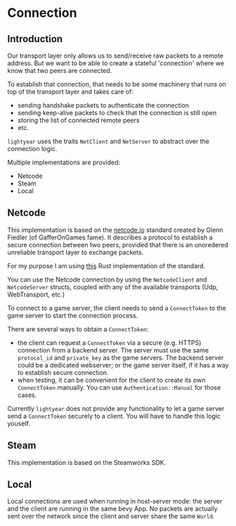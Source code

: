 # Connection

## Introduction

Our transport layer only allows us to send/receive raw packets to a remote address.
But we want to be able to create a stateful 'connection' where we know that two peers are connected.

To establish that connection, that needs to be some machinery that runs on top of the transport layer and takes care of:
- sending handshake packets to authenticate the connection
- sending keep-alive packets to check that the connection is still open
- storing the list of connected remote peers
- etc.

`lightyear` uses the traits `NetClient` and `NetServer` to abstract over the connection logic.

Multiple implementations are provided:
- Netcode
- Steam
- Local


## Netcode

This implementation is based on the [netcode.io](https://github.com/networkprotocol/netcode/blob/master/STANDARD.md) standard created
by Glenn Fiedler (of GafferOnGames fame). It describes a protocol to establish a secure connection between two peers, provided
that there is an unoredered unreliable transport layer to exchange packets.

For my purpose I am using [this](https://github.com/benny-n/netcode) Rust implementation of the standard.

You can use the Netcode connection by using the `NetcodeClient` and `NetcodeServer` structs, coupled with any of the available
transports (Udp, WebTransport, etc.)

To connect to a game server, the client needs to send a `ConnectToken` to the game server to start the connection process.

There are several ways to obtain a `ConnectToken`:
- the client can request a `ConnectToken` via a secure (e.g. HTTPS) connection from a backend server.
The server must use the same `protocol_id` and `private_key` as the game servers.
The backend server could be a dedicated webserver; or the game server itself, if it has a way to
establish secure connection.
- when testing, it can be convenient for the client to create its own `ConnectToken` manually.
You can use `Authentication::Manual` for those cases.

Currently `lightyear` does not provide any functionality to let a game server send a `ConnectToken` securely to a client.
You will have to handle this logic youself.


## Steam

This implementation is based on the Steamworks SDK. 

## Local

Local connections are used when running in host-server mode: the server and the client are running in the same bevy App.
No packets are actually sent over the network since the client and server share the same `World`.
